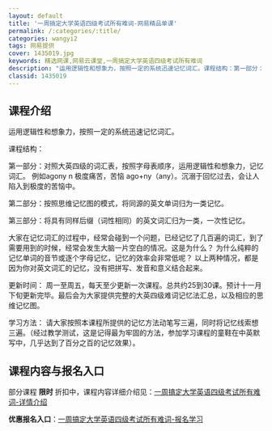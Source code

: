 ```yaml
---
layout: default
title: '一周搞定大学英语四级考试所有难词-网易精品单课'
permalink: /:categories/:title/
categories: wangyi2
tags: 网易提供
cover: 1435019.jpg
keywords: 精选网课,网易云课堂,一周搞定大学英语四级考试所有难词
description: "运用逻辑性和想象力，按照一定的系统迅速记忆词汇。课程结构：第一部分：对照大英四级的词汇表，按照字母表顺序，运用逻辑性和想象力，记忆词汇。例如agonyn极度痛苦，苦恼ago+ny（any）。"
classid: 1435019
---
```


## 课程介绍

运用逻辑性和想象力，按照一定的系统迅速记忆词汇。

课程结构：

第一部分：对照大英四级的词汇表，按照字母表顺序，运用逻辑性和想象力，记忆词汇。
例如agony  n  极度痛苦，苦恼
ago+ny（any）。沉溺于回忆过去，会让人陷入到极度的苦恼中。

第二部分：按照思维记忆图的模式，将同源的英文单词归为一类记忆。

第三部分：将具有同样后缀（词性相同）的英文词汇归为一类，一次性记忆。

大家在记忆词汇的过程中，经常会碰到一个问题，已经记忆了几百遍的词汇，到了需要用到的时候，经常会发生大脑一片空白的情况。这是为什么？
为什么纯粹的记忆单词的音节或逐个字母记忆，记忆的效率会非常低呢？
以上两种情况，都是因为你对英文词汇的记忆，没有把拼写、发音和意义结合起来。

更新时间：
周一至周五，每天至少更新一次课程。总共约25到30课。预计十一月下旬更新完毕。最后会为大家提供完整的大英四级难词记忆法汇总，以及相应的思维记忆图。

学习方法：
请大家按照本课程所提供的记忆方法动笔写三遍，同时将记忆线索想三遍。（经过教学测试，这是记得最为牢固的方法，参加学习课程的童鞋在中英默写中，几乎达到了百分之百的记忆效果）。

## 课程内容与报名入口

部分课程 **限时** 折扣中，课程内容详细介绍见：[一周搞定大学英语四级考试所有难词-详情介绍](https://study.163.com/course/introduction/1435019.htm?share=1&shareId=1025206652&utm_campaign=share&utm_medium=iphoneShare&utm_source=&utm_u=1025206652)

**优惠报名入口**：[一周搞定大学英语四级考试所有难词-报名学习](https://study.163.com/course/introduction/1435019.htm?share=1&shareId=1025206652&utm_campaign=share&utm_medium=iphoneShare&utm_source=&utm_u=1025206652)

